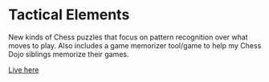 # Tactical Elements

New kinds of Chess puzzles that focus on pattern recognition over what moves to play. Also includes a game memorizer tool/game to help my Chess Dojo siblings memorize their games.

[Live here](https://tactical-elements.danimal.app)
